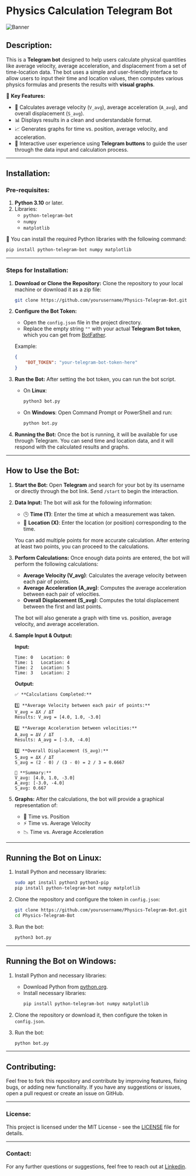 
# Physics Calculation Telegram Bot

![Banner](https://github.com/zahednia/TelegramPhysic/blob/main/photo_2025-10-21_21-09-33.jpg)  <!-- Add your image path here -->

## **Description:**
This is a **Telegram bot** designed to help users calculate physical quantities like average velocity, average acceleration, and displacement from a set of time-location data. The bot uses a simple and user-friendly interface to allow users to input their time and location values, then computes various physics formulas and presents the results with **visual graphs**.

🎯 **Key Features:**
- 📐 Calculates average velocity (`V_avg`), average acceleration (`A_avg`), and overall displacement (`S_avg`).
- 📊 Displays results in a clean and understandable format.
- 📈 Generates graphs for time vs. position, average velocity, and acceleration.
- 💬 Interactive user experience using **Telegram buttons** to guide the user through the data input and calculation process.

---

## **Installation:**

### **Pre-requisites:**
1. **Python 3.10** or later.
2. Libraries:
   - `python-telegram-bot`
   - `numpy`
   - `matplotlib`

🔧 You can install the required Python libraries with the following command:
```bash
pip install python-telegram-bot numpy matplotlib
```

---

### **Steps for Installation:**

1. **Download or Clone the Repository:**
   Clone the repository to your local machine or download it as a zip file:
   ```bash
   git clone https://github.com/yourusername/Physics-Telegram-Bot.git
   ```

2. **Configure the Bot Token:**
   - Open the `config.json` file in the project directory.
   - Replace the empty string `""` with your actual **Telegram Bot token**, which you can get from [BotFather](https://core.telegram.org/bots#botfather).

   Example:
   ```json
   {
       "BOT_TOKEN": "your-telegram-bot-token-here"
   }
   ```

3. **Run the Bot:**
   After setting the bot token, you can run the bot script.

   - On **Linux**:
     ```bash
     python3 bot.py
     ```

   - On **Windows**:
     Open Command Prompt or PowerShell and run:
     ```bash
     python bot.py
     ```

4. **Running the Bot:**
   Once the bot is running, it will be available for use through Telegram. You can send time and location data, and it will respond with the calculated results and graphs.

---

## **How to Use the Bot:**

1. **Start the Bot:**
   Open **Telegram** and search for your bot by its username or directly through the bot link. Send `/start` to begin the interaction.

2. **Data Input:**
   The bot will ask for the following information:
   - 🕒 **Time (T)**: Enter the time at which a measurement was taken.
   - 📍 **Location (X)**: Enter the location (or position) corresponding to the time.

   You can add multiple points for more accurate calculation. After entering at least two points, you can proceed to the calculations.

3. **Perform Calculations:**
   Once enough data points are entered, the bot will perform the following calculations:
   - **Average Velocity (V_avg)**: Calculates the average velocity between each pair of points.
   - **Average Acceleration (A_avg)**: Computes the average acceleration between each pair of velocities.
   - **Overall Displacement (S_avg)**: Computes the total displacement between the first and last points.
   
   The bot will also generate a graph with time vs. position, average velocity, and average acceleration.

4. **Sample Input & Output:**

   **Input:**
   ```
   Time: 0   Location: 0
   Time: 1   Location: 4
   Time: 2   Location: 5
   Time: 3   Location: 2
   ```
   
   **Output:**
   ```
   ✅ **Calculations Completed:**
   
   1️⃣ **Average Velocity between each pair of points:**
   V_avg = ΔX / ΔT
   Results: V_avg = [4.0, 1.0, -3.0]
   
   2️⃣ **Average Acceleration between velocities:**
   A_avg = ΔV / ΔT
   Results: A_avg = [-3.0, -4.0]
   
   3️⃣ **Overall Displacement (S_avg):**
   S_avg = ΔX / ΔT
   S_avg = (2 - 0) / (3 - 0) = 2 / 3 = 0.6667
   
   🔹 **Summary:**
   V_avg: [4.0, 1.0, -3.0]
   A_avg: [-3.0, -4.0]
   S_avg: 0.667
   ```

5. **Graphs:**
   After the calculations, the bot will provide a graphical representation of:
   - 📍 Time vs. Position
   - ⚡ Time vs. Average Velocity
   - 📉 Time vs. Average Acceleration

---

## **Running the Bot on Linux:**
1. Install Python and necessary libraries:
   ```bash
   sudo apt install python3 python3-pip
   pip install python-telegram-bot numpy matplotlib
   ```

2. Clone the repository and configure the token in `config.json`:
   ```bash
   git clone https://github.com/yourusername/Physics-Telegram-Bot.git
   cd Physics-Telegram-Bot
   ```

3. Run the bot:
   ```bash
   python3 bot.py
   ```

---

## **Running the Bot on Windows:**
1. Install Python and necessary libraries:
   - Download Python from [python.org](https://www.python.org/downloads/).
   - Install necessary libraries:
     ```bash
     pip install python-telegram-bot numpy matplotlib
     ```

2. Clone the repository or download it, then configure the token in `config.json`.

3. Run the bot:
   ```bash
   python bot.py
   ```

---

## **Contributing:**

Feel free to fork this repository and contribute by improving features, fixing bugs, or adding new functionality. If you have any suggestions or issues, open a pull request or create an issue on GitHub.

---

### **License:**
This project is licensed under the MIT License - see the [LICENSE](LICENSE) file for details.

---

### **Contact:**
For any further questions or suggestions, feel free to reach out at [Linkedin](https://www.linkedin.com/in/kourosh-zahednia/).

